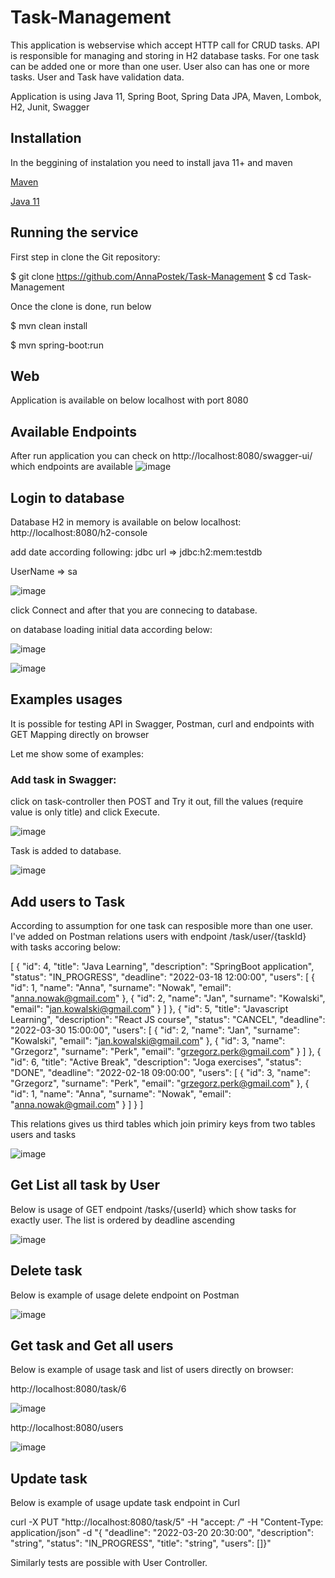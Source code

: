 # Task-Management
This application is webservise which accept HTTP call for CRUD tasks. API is responsible for managing and storing in H2 database tasks. For one task can be added one or more than one user. User also can has one or more tasks. User and Task have validation data.

Application is using Java 11, Spring Boot, Spring Data JPA, Maven, Lombok, H2, Junit, Swagger


## Installation
In the beggining of instalation you need to install java 11+ and maven

[Maven](https://maven.apache.org/download.cgi)

[Java 11](https://adoptopenjdk.net/)


## Running the service 
First step in clone the Git repository:

$ git clone https://github.com/AnnaPostek/Task-Management
$ cd Task-Management

Once the clone is done, run below

$ mvn clean install

$ mvn spring-boot:run

## Web
Application is available on below localhost with port 8080

## Available Endpoints
After run application you can check on http://localhost:8080/swagger-ui/ which endpoints are available
![image](https://user-images.githubusercontent.com/56793192/159158695-ed2bfaa8-298c-4a39-ace4-f863750f944d.png)

## Login to database
Database H2 in memory is available on below localhost:
http://localhost:8080/h2-console

add date according following:
jdbc url => jdbc:h2:mem:testdb

UserName => sa

![image](https://user-images.githubusercontent.com/56793192/112542027-5f740200-8db4-11eb-9bd9-47f63cd7cc7c.png)

click Connect and after that you are connecing to database.

on database loading initial data according below:

![image](https://user-images.githubusercontent.com/56793192/159184928-a877f6b0-9db8-4fcd-947c-9b439a903d56.png)

![image](https://user-images.githubusercontent.com/56793192/159184907-c31faa70-508e-4453-bf5e-1d92d46da621.png)

## Examples usages
It is possible for testing API in Swagger, Postman, curl and endpoints with GET Mapping directly on browser

Let me show some of examples:

### Add task in Swagger: 
click on task-controller then POST and Try it out, fill the values (require value is only title) and click Execute. 

![image](https://user-images.githubusercontent.com/56793192/159184258-9c2f6a13-9e91-42b3-bd3b-b99927ccb0de.png)

Task is added to database.

![image](https://user-images.githubusercontent.com/56793192/159184316-c0bfc680-4cd6-4111-ae1d-dbf628b517c3.png)

## Add users to Task
According to assumption for one task can resposible more than one user. I've added on Postman relations users with endpoint /task/user/{taskId} with tasks accoring below:

[
    {
        "id": 4,
        "title": "Java Learning",
        "description": "SpringBoot application",
        "status": "IN_PROGRESS",
        "deadline": "2022-03-18 12:00:00",
        "users": [
            {
                "id": 1,
                "name": "Anna",
                "surname": "Nowak",
                "email": "anna.nowak@gmail.com"
            },
            {
                "id": 2,
                "name": "Jan",
                "surname": "Kowalski",
                "email": "jan.kowalski@gmail.com"
            }
        ]
    },
    {
        "id": 5,
        "title": "Javascript Learning",
        "description": "React JS course",
        "status": "CANCEL",
        "deadline": "2022-03-30 15:00:00",
        "users": [
            {
                "id": 2,
                "name": "Jan",
                "surname": "Kowalski",
                "email": "jan.kowalski@gmail.com"
            },
            {
                "id": 3,
                "name": "Grzegorz",
                "surname": "Perk",
                "email": "grzegorz.perk@gmail.com"
            }
        ]
    },
    {
        "id": 6,
        "title": "Active Break",
        "description": "Joga exercises",
        "status": "DONE",
        "deadline": "2022-02-18 09:00:00",
        "users": [
            {
                "id": 3,
                "name": "Grzegorz",
                "surname": "Perk",
                "email": "grzegorz.perk@gmail.com"
            },
            {
                "id": 1,
                "name": "Anna",
                "surname": "Nowak",
                "email": "anna.nowak@gmail.com"
            }
        ]
    }
]

This relations gives us third tables which join primiry keys from two tables users and tasks

![image](https://user-images.githubusercontent.com/56793192/159221959-62974fe6-b172-42b4-b4de-636b5de42134.png)

## Get List all task by User
Below is usage of GET endpoint /tasks/{userId} which show tasks for exactly user. The list is ordered by deadline ascending

![image](https://user-images.githubusercontent.com/56793192/159222337-b5ae1b30-656e-4850-bce6-38d49f9147a6.png)


## Delete task
Below is example of usage delete endpoint on Postman

![image](https://user-images.githubusercontent.com/56793192/159184426-d994f4df-7c5a-47c5-8580-523afb938383.png)

## Get task and Get all users
Below is example of usage task and list of users directly on browser:

http://localhost:8080/task/6

![image](https://user-images.githubusercontent.com/56793192/159184619-d4b1eb3b-4a52-479b-af61-e48581421e4d.png)

http://localhost:8080/users

![image](https://user-images.githubusercontent.com/56793192/159184572-9f34564d-53af-4ee5-a375-5cd0c44087b1.png)

## Update task
Below is example of usage update task endpoint in Curl

curl -X PUT "http://localhost:8080/task/5" -H "accept: */*" -H "Content-Type: application/json" -d "{ \"deadline\": \"2022-03-20 20:30:00\", \"description\": \"string\", \"status\": \"IN_PROGRESS\", \"title\": \"string\", \"users\": []}"


Similarly tests are possible with User Controller.

